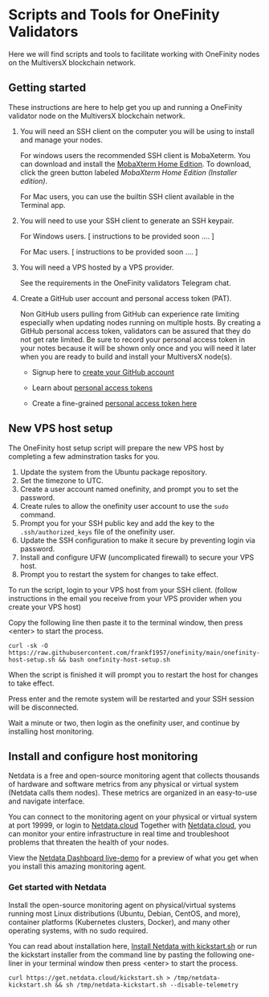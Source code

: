 # Scripts and Tools for OneFinity Validators

Here we will find scripts and tools to facilitate working with OneFinity nodes on the MultiversX blockchain network.

## Getting started

These instructions are here to help get you up and running a OneFinity validator node on the MultiversX blockchain network.

1. You will need an SSH client on the computer you will be using to install and manage your nodes.

    For windows users the recommended SSH client is MobaXeterm.
    You can download and install the 
    [MobaXterm Home Edition](https://mobaxterm.mobatek.net/download-home-edition.html). 
    To download, click the green button labeled _MobaXterm Home Edition (Installer edition)_.

    For Mac users, you can use the builtin SSH client available in the Terminal app.

1. You will need to use your SSH client to generate an SSH keypair.

    For Windows users. [ instructions to be provided soon .... ]

    For Mac users. [ instructions to be provided soon .... ]

1. You will need a VPS hosted by a VPS provider.

    See the requirements in the OneFinity validators Telegram chat.

1. Create a GitHub user account and personal access token (PAT).

    Non GitHub users pulling from GitHub can experience rate limiting especially when updating nodes running on multiple hosts.
    By creating a GitHub personal access token, validators can be assured that they do not get rate limited.
    Be sure to record your personal access token in your notes because it will be shown only once and you will need it later when you are ready to build and install your MultiversX node(s).

    - Signup here to [create your GitHub account](https://github.com/signup)

    - Learn about [personal access tokens](https://docs.github.com/en/authentication/keeping-your-account-and-data-secure/managing-your-personal-access-tokens#about-personal-access-tokens)

    - Create a fine-grained [personal access token here](https://docs.github.com/en/authentication/keeping-your-account-and-data-secure/managing-your-personal-access-tokens#creating-a-fine-grained-personal-access-token)

## New VPS host setup

The OneFinity host setup script will prepare the new VPS host by completing a few adminstration tasks for you.

1. Update the system from the Ubuntu package repository.
1. Set the timezone to UTC.
1. Create a user account named onefinity, and prompt you to set the password.
1. Create rules to allow the onefinity user account to use the ```sudo``` command.
1. Prompt you for your SSH public key and add the key to the ```.ssh/authorized_keys``` file of the onefinity user.
1. Update the SSH configuration to make it secure by preventing login via password.
1. Install and configure UFW (uncomplicated firewall) to secure your VPS host.
1. Prompt you to restart the system for changes to take effect.

To run the script, login to your VPS host from your SSH client. (follow instructions in the email you receive from your VPS provider when you create your VPS host)

Copy the following line then paste it to the terminal window, then press \<enter\> to start the process.

~~~
curl -sk -O https://raw.githubusercontent.com/frankf1957/onefinity/main/onefinity-host-setup.sh && bash onefinity-host-setup.sh
~~~

When the script is finished it will prompt you to restart the host for changes to take effect.

Press enter and the remote system will be restarted and your SSH session will be disconnected.

Wait a minute or two, then login as the onefinity user, and continue by installing host monitoring.

## Install and configure host monitoring

Netdata is a free and open-source monitoring agent that collects thousands of hardware and software metrics from any physical or virtual system (Netdata calls them nodes). These metrics are organized in an easy-to-use and navigate interface.

You can connect to the monitoring agent on your physical or virtual system at port 19999, or login to [Netdata.cloud](https://www.netdata.cloud/)
Together with [Netdata.cloud](https://www.netdata.cloud/), you can monitor your entire infrastructure in real time and troubleshoot problems that threaten the health of your nodes.

View the [Netdata Dashboard live-demo](https://app.netdata.cloud/spaces/netdata-demo/rooms/all-nodes/overview) for a preview of what you get when you install this amazing monitoring agent.

### Get started with Netdata

Install the open-source monitoring agent on physical/virtual systems running most Linux distributions (Ubuntu, Debian, CentOS, and more), container platforms (Kubernetes clusters, Docker), and many other operating systems, with no sudo required.

You can read about installation here,
[Install Netdata with kickstart.sh](https://learn.netdata.cloud/docs/installing/one-line-installer-for-all-linux-systems)
or run the kickstart installer from the command line by pasting the following one-liner in your terminal window then press \<enter\> to start the process.

~~~
curl https://get.netdata.cloud/kickstart.sh > /tmp/netdata-kickstart.sh && sh /tmp/netdata-kickstart.sh --disable-telemetry
~~~



